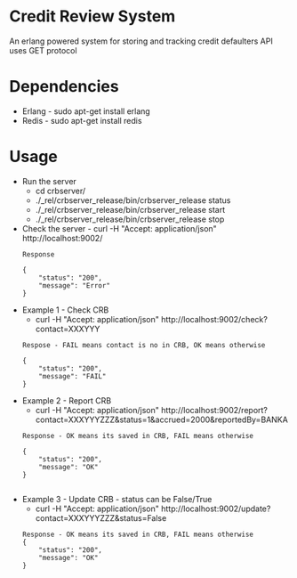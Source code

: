 # Credit Review System
An erlang powered system for storing and tracking credit defaulters
API uses GET protocol

# Dependencies
* Erlang - sudo apt-get install erlang
* Redis - sudo apt-get install redis

# Usage
* Run the server
	* cd crbserver/
	* ./_rel/crbserver_release/bin/crbserver_release status
	* ./_rel/crbserver_release/bin/crbserver_release start
	* ./_rel/crbserver_release/bin/crbserver_release stop
* Check the server - curl -H "Accept: application/json" http://localhost:9002/
	```
	Response

	{
	    "status": "200",
 	    "message": "Error"
	}

* Example 1 - Check CRB
	* curl -H "Accept: application/json" http://localhost:9002/check?contact=XXXYYY
	```
	Respose - FAIL means contact is no in CRB, OK means otherwise

	{
	    "status": "200",
	    "message": "FAIL"
	}

* Example 2 - Report CRB
	* curl -H "Accept: application/json" http://localhost:9002/report?contact=XXXYYYZZZ&status=1&accrued=2000&reportedBy=BANKA
	```
	Response - OK means its saved in CRB, FAIL means otherwise
	
	{
	    "status": "200",
	    "message": "OK"
	}


* Example 3 - Update CRB - status can be False/True
	* curl -H "Accept: application/json" http://localhost:9002/update?contact=XXXYYYZZZ&status=False
	```
	Response - OK means its saved in CRB, FAIL means otherwise
	{
	    "status": "200",
	    "message": "OK"
	}

